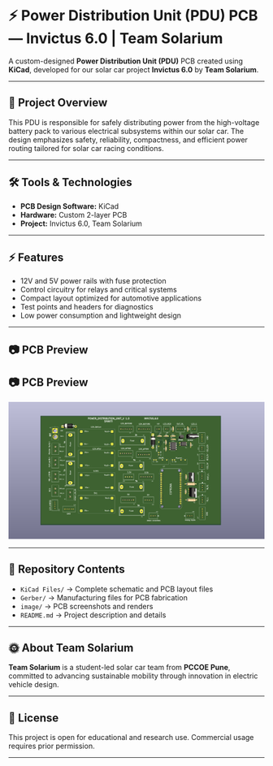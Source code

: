 # ⚡ Power Distribution Unit (PDU) PCB — Invictus 6.0 | Team Solarium

A custom-designed **Power Distribution Unit (PDU)** PCB created using **KiCad**, developed for our solar car project **Invictus 6.0** by **Team Solarium**.

---

## 📖 Project Overview

This PDU is responsible for safely distributing power from the high-voltage battery pack to various electrical subsystems within our solar car. The design emphasizes safety, reliability, compactness, and efficient power routing tailored for solar car racing conditions.

---

## 🛠️ Tools & Technologies

- **PCB Design Software:** KiCad  
- **Hardware:** Custom 2-layer PCB  
- **Project:** Invictus 6.0, Team Solarium  

---

## ⚡ Features

- 12V and 5V power rails with fuse protection  
- Control circuitry for relays and critical systems  
- Compact layout optimized for automotive applications  
- Test points and headers for diagnostics  
- Low power consumption and lightweight design  

---

## 📷 PCB Preview

## 📷 PCB Preview

![PDU PCB Layout](images/PDU%20PCB.png)


---

## 📂 Repository Contents

- `KiCad Files/` → Complete schematic and PCB layout files  
- `Gerber/` → Manufacturing files for PCB fabrication  
- `image/` → PCB screenshots and renders  
- `README.md` → Project description and details  

---

## 🌞 About Team Solarium

**Team Solarium** is a student-led solar car team from **PCCOE Pune**, committed to advancing sustainable mobility through innovation in electric vehicle design.

---



## 📑 License

This project is open for educational and research use. Commercial usage requires prior permission.

---
